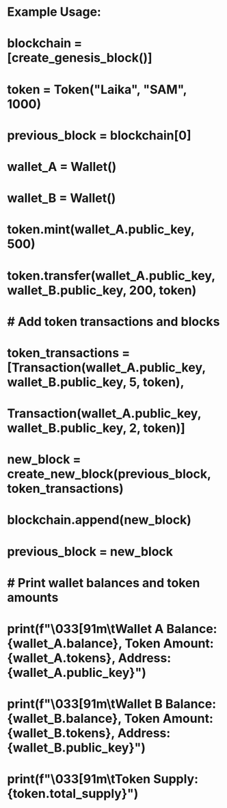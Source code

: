 # Example Usage:
# blockchain = [create_genesis_block()]
# token = Token("Laika", "SAM", 1000)
# previous_block = blockchain[0]
# wallet_A = Wallet()
# wallet_B = Wallet()

# token.mint(wallet_A.public_key, 500)
# token.transfer(wallet_A.public_key, wallet_B.public_key, 200, token)


# # Add token transactions and blocks
# token_transactions = [Transaction(wallet_A.public_key, wallet_B.public_key, 5, token),
#                       Transaction(wallet_A.public_key, wallet_B.public_key, 2, token)]
# new_block = create_new_block(previous_block, token_transactions)
# blockchain.append(new_block)
# previous_block = new_block

# # Print wallet balances and token amounts
# print(f"\033[91m\tWallet A Balance: {wallet_A.balance}, Token Amount: {wallet_A.tokens}, Address: {wallet_A.public_key}")
# print(f"\033[91m\tWallet B Balance: {wallet_B.balance}, Token Amount: {wallet_B.tokens}, Address: {wallet_B.public_key}")

# print(f"\033[91m\tToken Supply: {token.total_supply}")